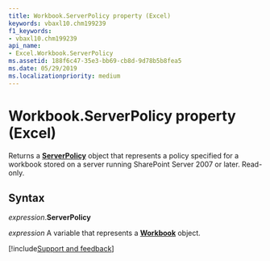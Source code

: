 ```yaml
---
title: Workbook.ServerPolicy property (Excel)
keywords: vbaxl10.chm199239
f1_keywords:
- vbaxl10.chm199239
api_name:
- Excel.Workbook.ServerPolicy
ms.assetid: 188f6c47-35e3-bb69-cb8d-9d78b5b8fea5
ms.date: 05/29/2019
ms.localizationpriority: medium
---
```



# Workbook.ServerPolicy property (Excel)

Returns a **[ServerPolicy](office.serverpolicy.md)** object that represents a policy specified for a workbook stored on a server running SharePoint Server 2007 or later. Read-only.


## Syntax

_expression_.**ServerPolicy**

_expression_ A variable that represents a **[Workbook](Excel.Workbook.md)** object.




[!include[Support and feedback](~/includes/feedback-boilerplate.md)]